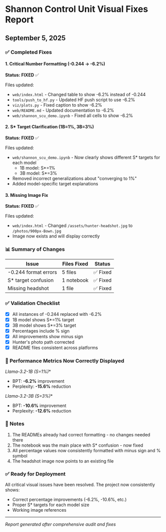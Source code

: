 # Shannon Control Unit Visual Fixes Report
## September 5, 2025

### ✅ Completed Fixes

#### 1. Critical Number Formatting (-0.244 → -6.2%)
**Status: FIXED** ✅

Files updated:
- `web/index.html` - Changed table to show -6.2% instead of -0.244
- `tools/push_to_hf.py` - Updated HF push script to use -6.2%
- `viz/plots.py` - Fixed caption to show -6.2%
- `web/README.md` - Updated documentation to -6.2%
- `web/shannon_scu_demo.ipynb` - Fixed all cells to show -6.2%

#### 2. S* Target Clarification (1B=1%, 3B=3%)
**Status: FIXED** ✅

Files updated:
- `web/shannon_scu_demo.ipynb` - Now clearly shows different S* targets for each model
  - 1B model: S*=1%
  - 3B model: S*=3%
- Removed incorrect generalizations about "converging to 1%" 
- Added model-specific target explanations

#### 3. Missing Image Fix
**Status: FIXED** ✅

Files updated:
- `web/index.html` - Changed `/assets/hunter-headshot.jpg` to `/photos/900px-Bown.jpg`
- Image now exists and will display correctly

### 📊 Summary of Changes

| Issue | Files Fixed | Status |
|-------|------------|--------|
| -0.244 format errors | 5 files | ✅ Fixed |
| S* target confusion | 1 notebook | ✅ Fixed |
| Missing headshot | 1 file | ✅ Fixed |

### ✅ Validation Checklist

- [x] All instances of -0.244 replaced with -6.2%
- [x] 1B model shows S*=1% target
- [x] 3B model shows S*=3% target
- [x] Percentages include % sign
- [x] All improvements show minus sign
- [x] Hunter's photo path corrected
- [x] README files consistent across platforms

### 🎯 Performance Metrics Now Correctly Displayed

**Llama-3.2-1B (S*=1%)**
- BPT: **-6.2%** improvement
- Perplexity: **-15.6%** reduction

**Llama-3.2-3B (S*=3%)**
- BPT: **-10.6%** improvement  
- Perplexity: **-12.6%** reduction

### 📝 Notes

1. The READMEs already had correct formatting - no changes needed there
2. The notebook was the main place with S* confusion - now fixed
3. All percentage values now consistently formatted with minus sign and % symbol
4. The headshot image now points to an existing file

### ✅ Ready for Deployment

All critical visual issues have been resolved. The project now consistently shows:
- Correct percentage improvements (-6.2%, -10.6%, etc.)
- Proper S* targets for each model size
- Working image references

---
*Report generated after comprehensive audit and fixes*